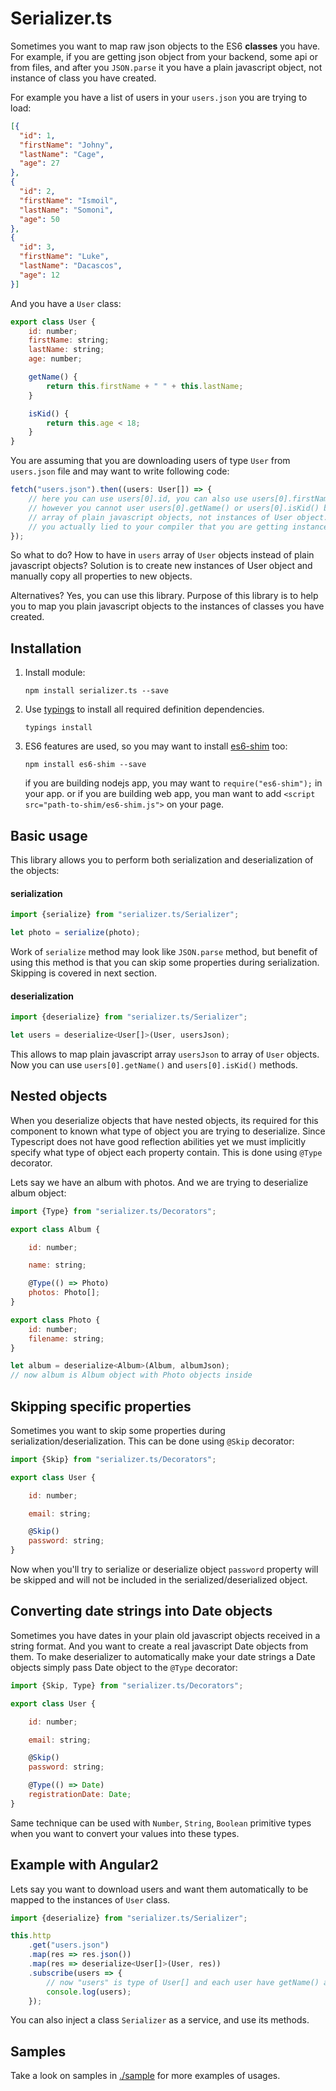 # Serializer.ts

Sometimes you want to map raw json objects to the ES6 **classes** you have. For example, if you are getting json object
from your backend, some api or from files, and after you `JSON.parse` it you have a plain javascript object, not
instance of class you have created.

For example you have a list of users in your `users.json` you are trying to load:

```json
[{
  "id": 1,
  "firstName": "Johny",
  "lastName": "Cage",
  "age": 27
},
{
  "id": 2,
  "firstName": "Ismoil",
  "lastName": "Somoni",
  "age": 50
},
{
  "id": 3,
  "firstName": "Luke",
  "lastName": "Dacascos",
  "age": 12
}]
```
And you have a `User` class:

```javascript
export class User {
    id: number;
    firstName: string;
    lastName: string;
    age: number;

    getName() {
        return this.firstName + " " + this.lastName;
    }

    isKid() {
        return this.age < 18;
    }
}
```

You are assuming that you are downloading users of type `User` from `users.json` file and may want to write
following code:

```javascript
fetch("users.json").then((users: User[]) => {
    // here you can use users[0].id, you can also use users[0].firstName and users[0].lastName
    // however you cannot user users[0].getName() or users[0].isKid() because users object is actually
    // array of plain javascript objects, not instances of User object. You told compiler that `users: User[]`
    // you actually lied to your compiler that you are getting instances of User object.
});
```

So what to do? How to have in `users` array of `User` objects instead of plain javascript objects? Solution is
to create new instances of User object and manually copy all properties to new objects.

Alternatives? Yes, you can use this library. Purpose of this library is to help you to map you plain javascript
objects to the instances of classes you have created.

## Installation


1. Install module:

    `npm install serializer.ts --save`

2. Use [typings](https://github.com/typings/typings) to install all required definition dependencies.

    `typings install`

3. ES6 features are used, so you may want to install [es6-shim](https://github.com/paulmillr/es6-shim) too:

    `npm install es6-shim --save`

    if you are building nodejs app, you may want to `require("es6-shim");` in your app.
    or if you are building web app, you man want to add `<script src="path-to-shim/es6-shim.js">` on your page.

## Basic usage

This library allows you to perform both serialization and deserialization of the objects:

#### serialization

```javascript
import {serialize} from "serializer.ts/Serializer";

let photo = serialize(photo);
```

Work of `serialize` method may look like `JSON.parse` method, but benefit of using this method is that you can skip
some properties during serialization. Skipping is covered in next section.

#### deserialization

```javascript
import {deserialize} from "serializer.ts/Serializer";

let users = deserialize<User[]>(User, usersJson);
```

This allows to map plain javascript array `usersJson` to array of `User` objects.
Now you can use `users[0].getName()` and `users[0].isKid()` methods.

## Nested objects

When you deserialize objects that have nested objects, its required for this component to known what type of object
you are trying to deserialize. Since Typescript does not have good reflection abilities yet we must implicitly
specify what type of object each property contain. This is done using `@Type` decorator.

Lets say we have an album with photos. And we are trying to deserialize album object:

```javascript
import {Type} from "serializer.ts/Decorators";

export class Album {

    id: number;

    name: string;

    @Type(() => Photo)
    photos: Photo[];
}

export class Photo {
    id: number;
    filename: string;
}

let album = deserialize<Album>(Album, albumJson);
// now album is Album object with Photo objects inside
```

## Skipping specific properties

Sometimes you want to skip some properties during serialization/deserialization. This can be done using `@Skip`
decorator:

```javascript
import {Skip} from "serializer.ts/Decorators";

export class User {

    id: number;

    email: string;

    @Skip()
    password: string;
}
```

Now when you'll try to serialize or deserialize object `password` property will be skipped and will not be included
in the serialized/deserialized object.

## Converting date strings into Date objects

Sometimes you have dates in your plain old javascript objects received in a string format. And you want to create a
real javascript Date objects from them. To make deserializer to automatically make your date strings a Date objects
simply pass Date object to the `@Type` decorator:

```javascript
import {Skip, Type} from "serializer.ts/Decorators";

export class User {

    id: number;

    email: string;

    @Skip()
    password: string;

    @Type(() => Date)
    registrationDate: Date;
}
```

Same technique can be used with `Number`, `String`, `Boolean` primitive types when you want to convert your values
into these types.

## Example with Angular2

Lets say you want to download users and want them automatically to be mapped to the instances of `User` class.

```javascript
import {deserialize} from "serializer.ts/Serializer";

this.http
    .get("users.json")
    .map(res => res.json())
    .map(res => deserialize<User[]>(User, res))
    .subscribe(users => {
        // now "users" is type of User[] and each user have getName() and isKid() methods available
        console.log(users);
    });
```

You can also inject a class `Serializer` as a service, and use its methods.

## Samples

Take a look on samples in [./sample](https://github.com/pleerock/serializer.ts/tree/master/sample) for more examples of
usages.
